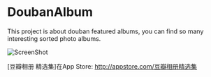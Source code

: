 # DoubanAlbum
This project is about douban featured albums, you can find so many interesting sorted photo albums.

![ScreenShot](http://img3.douban.com/view/note/large/public/p7803711.jpg)

[豆瓣相册 精选集]在App Store: http://appstore.com/豆瓣相册精选集
